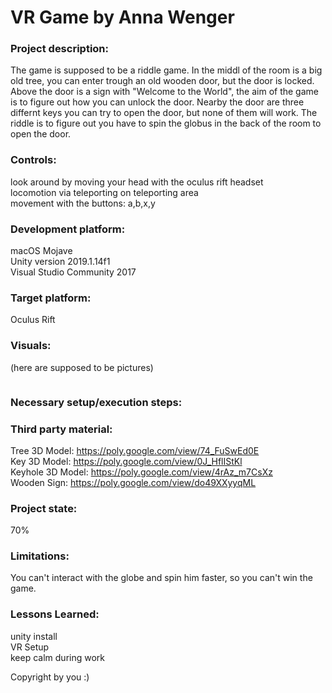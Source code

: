 # VR Game by Anna Wenger

### Project description: 
The game is supposed to be a riddle game.
In the middl of the room is a big old tree, you can enter trough an old wooden door, but the door is locked. Above the door is a sign with "Welcome to the World", the aim of the game is to figure out how you can unlock the door. 
Nearby the door are three differnt keys you can try to open the door, but none of them will work. The riddle is to figure out you have to spin the globus in the back of the room to open the door.

### Controls:
look around by moving your head with the oculus rift headset<br>
locomotion via teleporting on teleporting area<br>
movement with the buttons: a,b,x,y

### Development platform: 
macOS Mojave
<br>
Unity version 2019.1.14f1<br>
Visual Studio Community 2017

### Target platform: 
Oculus Rift 

### Visuals: 
(here are supposed to be pictures)
<!-- Screenshots (concept and experience), Video-->

<img scr="pics/firstpage.jpeg" width="500"> 
<img scr="pics/secondpage.jpeg" width="500">

### Necessary setup/execution steps: 
<!-- Installation process, e.g. step by step instructions that I can run the project after cloning it-->

### Third party material: 
Tree 3D Model: https://poly.google.com/view/74_FuSwEd0E<br>
Key 3D Model: https://poly.google.com/view/0J_HflIStKl<br>
Keyhole 3D Model: https://poly.google.com/view/4rAz_m7CsXz<br>
Wooden Sign: https://poly.google.com/view/do49XXyyqML<br>
<!-- (if used Fonts, Sounds, Music, Graphics, Materials, Code etc.)-->

### Project state: 
70%

### Limitations:
You can't interact with the globe and spin him faster, so you can't win the game.

### Lessons Learned: 
unity install<br>
VR Setup<br>
keep calm during work

Copyright by you :)
